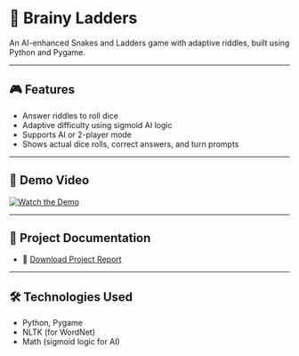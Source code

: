 # 🧠 Brainy Ladders

An AI-enhanced Snakes and Ladders game with adaptive riddles, built using Python and Pygame.

---

## 🎮 Features
- Answer riddles to roll dice
- Adaptive difficulty using sigmoid AI logic
- Supports AI or 2-player mode
- Shows actual dice rolls, correct answers, and turn prompts

---

## 🎥 Demo Video
[![Watch the Demo](https://img.youtube.com/vi/bBwPiHrOGls/0.jpg)](https://youtu.be/bBwPiHrOGls)

---

## 📄 Project Documentation
- 📘 [Download Project Report](./PROJECT_REPORT.pdf)

---

## 🛠 Technologies Used
- Python, Pygame
- NLTK (for WordNet)
- Math (sigmoid logic for AI)
